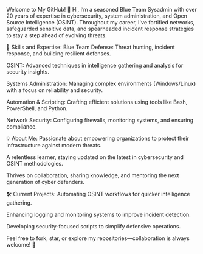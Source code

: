Welcome to My GitHub! 👋
Hi, I’m a seasoned Blue Team Sysadmin with over 20 years of expertise in cybersecurity, system administration, and Open Source Intelligence (OSINT). Throughout my career, I've fortified networks, safeguarded sensitive data, and spearheaded incident response strategies to stay a step ahead of evolving threats.

🔧 Skills and Expertise:
Blue Team Defense: Threat hunting, incident response, and building resilient defenses.

OSINT: Advanced techniques in intelligence gathering and analysis for security insights.

Systems Administration: Managing complex environments (Windows/Linux) with a focus on reliability and security.

Automation & Scripting: Crafting efficient solutions using tools like Bash, PowerShell, and Python.

Network Security: Configuring firewalls, monitoring systems, and ensuring compliance.

💡 About Me:
Passionate about empowering organizations to protect their infrastructure against modern threats.

A relentless learner, staying updated on the latest in cybersecurity and OSINT methodologies.

Thrives on collaboration, sharing knowledge, and mentoring the next generation of cyber defenders.

🛠️ Current Projects:
Automating OSINT workflows for quicker intelligence gathering.

Enhancing logging and monitoring systems to improve incident detection.

Developing security-focused scripts to simplify defensive operations.



Feel free to fork, star, or explore my repositories—collaboration is always welcome! 🌟
